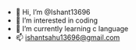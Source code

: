 - 👋 Hi, I’m @Ishant13696
- 👀 I’m interested in coding
- 🌱 I’m currently learning c language
- 📫 ishantsahu13696@gmail.com

<!---
Ishant13696/Ishant13696 is a ✨ special ✨ repository because its `README.md` (this file) appears on your GitHub profile.
You can click the Preview link to take a look at your changes.
--->
